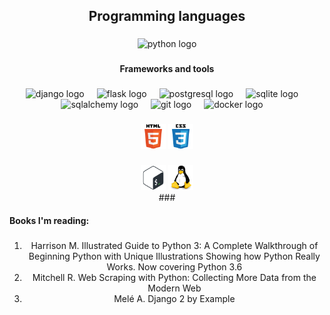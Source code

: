 <h2 align="center">Programming languages</h2>

###

<div align="center">
  <img src="https://cdn.jsdelivr.net/gh/devicons/devicon/icons/python/python-original.svg" height="40" alt="python logo"  />
</div>

###

<h4 align="center">Frameworks and tools</h4>

###

<div align="center">
  <img src="https://cdn.jsdelivr.net/gh/devicons/devicon/icons/django/django-plain.svg" height="40" alt="django logo"  />
  <img width="12" />
  <img src="https://cdn.jsdelivr.net/gh/devicons/devicon/icons/flask/flask-original.svg" height="40" alt="flask logo"  />
  <img width="12" />
  <img src="https://cdn.jsdelivr.net/gh/devicons/devicon/icons/postgresql/postgresql-original.svg" height="40" alt="postgresql logo"  />
  <img width="12" />
  <img src="https://cdn.jsdelivr.net/gh/devicons/devicon/icons/sqlite/sqlite-original.svg" height="40" alt="sqlite logo"  />
  <img width="12" />
  <img src="https://cdn.jsdelivr.net/gh/devicons/devicon/icons/sqlalchemy/sqlalchemy-original.svg" height="40" alt="sqlalchemy logo"  />
  <img width="12" />
  <img src="https://cdn.jsdelivr.net/gh/devicons/devicon/icons/git/git-original.svg" height="40" alt="git logo"  />
  <img width="12" />
  <img src="https://cdn.jsdelivr.net/gh/devicons/devicon/icons/docker/docker-original.svg" height="40" alt="docker logo"  />
  <img width="12" />
  
  
</div>

###
<div align="center">
  <img src="https://github.com/devicons/devicon/blob/v2.15.1/icons/html5/html5-original-wordmark.svg" height="40" alt="html5 logo"  />
  <img src="https://github.com/devicons/devicon/blob/v2.15.1/icons/css3/css3-original-wordmark.svg" height="40" alt="css3 logo"  />

</div>

###
<div align="center">
  
  <img src="https://github.com/devicons/devicon/blob/v2.15.1/icons/bash/bash-original.svg" height="40" alt="bash logo" />
  <img src="https://github.com/devicons/devicon/blob/v2.15.1/icons/linux/linux-original.svg" height="40" alt="linux logo" />
  
<div align="center">
###


<h4 align="left"> Books I'm reading:</h4>

###

1. Harrison M. Illustrated Guide to Python 3: A Complete Walkthrough of Beginning Python with Unique Illustrations Showing how Python Really Works. Now covering Python 3.6
2. Mitchell R. Web Scraping with Python: Collecting More Data from the Modern Web
3. Melé A. Django 2 by Example
